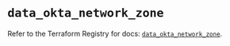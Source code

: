 # `data_okta_network_zone`

Refer to the Terraform Registry for docs: [`data_okta_network_zone`](https://registry.terraform.io/providers/okta/okta/4.9.1/docs/data-sources/network_zone).
